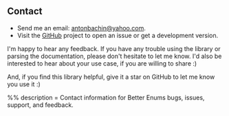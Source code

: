 ## Contact

- Send me an email: [antonbachin@yahoo.com](mailto:antonbachin@yahoo.com).
- Visit the [GitHub]($repo) project to open an issue or get a development
  version.

I'm happy to hear any feedback. If you have any trouble using the library or
parsing the documentation, please don't hesitate to let me know. I'd also be
interested to hear about your use case, if you are willing to share :)

And, if you find this library helpful, give it a star on GitHub to let me know
you use it :)

%% description =
Contact information for Better Enums bugs, issues, support, and feedback.
